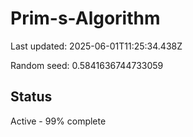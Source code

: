 # Prim-s-Algorithm

Last updated: 2025-06-01T11:25:34.438Z

Random seed: 0.5841636744733059

## Status

Active - 99% complete